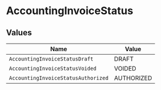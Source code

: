 # AccountingInvoiceStatus


## Values

| Name                                | Value                               |
| ----------------------------------- | ----------------------------------- |
| `AccountingInvoiceStatusDraft`      | DRAFT                               |
| `AccountingInvoiceStatusVoided`     | VOIDED                              |
| `AccountingInvoiceStatusAuthorized` | AUTHORIZED                          |